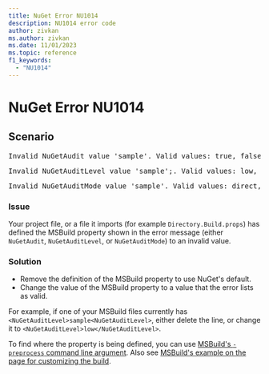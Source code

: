 ```yaml
---
title: NuGet Error NU1014
description: NU1014 error code
author: zivkan
ms.author: zivkan
ms.date: 11/01/2023
ms.topic: reference
f1_keywords: 
  - "NU1014"
---
```


# NuGet Error NU1014

## Scenario

<pre>Invalid NuGetAudit value 'sample'. Valid values: true, false.</pre>

<pre>Invalid NuGetAuditLevel value 'sample';. Valid values: low, moderate, high, critical.</pre>

<pre>Invalid NuGetAuditMode value 'sample'. Valid values: direct, all.</pre>

### Issue

Your project file, or a file it imports (for example `Directory.Build.props`) has defined the MSBuild property shown in the error message (either `NuGetAudit`, `NuGetAuditLevel`, or `NuGetAuditMode`) to an invalid value.

### Solution

- Remove the definition of the MSBuild property to use NuGet's default.
- Change the value of the MSBuild property to a value that the error lists as valid.

For example, if one of your MSBuild files currently has `<NuGetAuditLevel>sample<NuGetAuditLevel>`, either delete the line, or change it to `<NuGetAuditLevel>low</NuGetAuditLevel>`.

To find where the property is being defined, you can use [MSBuild's `-preprocess` command line argument](/visualstudio/msbuild/msbuild-command-line-reference). Also see [MSBuild's example on the page for customizing the build](/visualstudio/msbuild/customize-by-directory#example).
